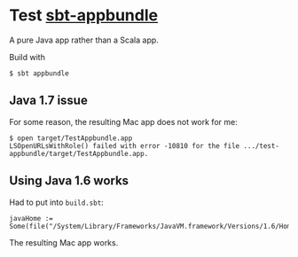 # Test [sbt-appbundle](http://github.com/sbt/sbt-appbundle)

A pure Java app rather than a Scala app.

Build with

```
$ sbt appbundle
```

## Java 1.7 issue

For some reason, the resulting Mac app does not work for me:

```
$ open target/TestAppbundle.app 
LSOpenURLsWithRole() failed with error -10810 for the file .../test-appbundle/target/TestAppbundle.app.
```

## Using Java 1.6 works

Had to put into `build.sbt`:

```
javaHome := Some(file("/System/Library/Frameworks/JavaVM.framework/Versions/1.6/Home"))
```

The resulting Mac app works.
